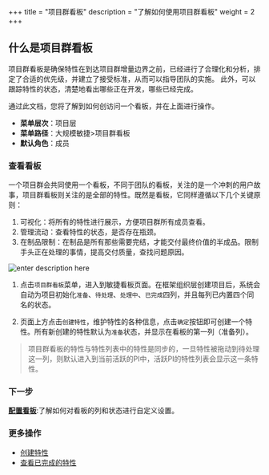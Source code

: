 +++
title = "项目群看板"
description = "了解如何使用项目群看板"
weight = 2
+++

## 什么是项目群看板

项目群看板是确保特性在到达项目群增量边界之前，已经进行了合理化和分析，排定了合适的优先级，并建立了接受标准，从而可以指导团队的实施。
此外，可以跟踪特性的状态，清楚地看出哪些正在开发，哪些已经完成。

通过此文档，您将了解到如何创访问一个看板，并在上面进行操作。

- **菜单层次**：项目层
- **菜单路径**：大规模敏捷>项目群看板
- **默认角色**：成员

### 查看看板
    
一个项目群会共同使用一个看板，不同于团队的看板，关注的是一个冲刺的用户故事，项目群看板则关注的是全部的特性。既然是看板，它同样遵循以下几个关键原则：

1. 可视化：将所有的特性进行展示，方便项目群所有成员查看。
2. 管理流动：查看特性的状态，是否存在瓶颈。
3. 在制品限制：在制品是所有那些需要完结，才能交付最终价值的半成品。限制手头正在处理的事情，提高交付质量，查找问题原因。

![enter description here](/docs/user-guide/safe/group-kanban/img/index_1.png)

1. 点击`项目群看板`菜单，进入到敏捷看板页面。在框架组织层创建项目后，系统会自动为项目初始化`准备`、`待处理`、`处理中`、`已完成`四列，并且每列已内置四个同名的状态。 
 
2. 页面上方点击`创建特性`，维护特性的各种信息，点击`确定`按钮即可创建一个特性。所有新创建的特性默认为`准备`状态，并显示在看板的第一列（准备列）。

<blockquote class="note">
项目群看板的特性与特性列表中的特性是同步的，一旦特性被拖动到待处理这一列，则默认进入到当前活跃的PI中，活跃PI的特性列表会显示这一条特性。
</blockquote>



### 下一步

[**配置看板**](../group-kanban/manage-kanban):了解如何对看板的列和状态进行自定义设置。


### 更多操作

- [创建特性](../feature-list/create-feature)
- [查看已完成的特性](../feature-list/search)
